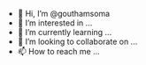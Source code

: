 - 👋 Hi, I’m @gouthamsoma
- 👀 I’m interested in ...
- 🌱 I’m currently learning ...
- 💞️ I’m looking to collaborate on ...
- 📫 How to reach me ...

<!---
gouthamsoma/gouthamsoma is a ✨ special ✨ repository because its `README.md` (this file) appears on your GitHub profile.
You can click the Preview link to take a look at your changes.
--->

